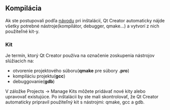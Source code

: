 ## Kompilácia

Ak ste postupovali podľa [návodu](/qt-creator/installation.md) pri inštalácií, Qt Creator automaticky nájde všetky potrebné nástroje(kompilátor, debugger, qmake...) a vytvorí z nich použiteľné kit-y.

### Kit

Je termín, ktorý Qt Creator používa na označenie zoskupenia nástrojov slúžiacich na:
- otvorenie projektového súboru(**qmake** pre súbory **.pro**)
- kompiláciu projektu(**gcc**)
- debuggovanie(**gdb**)

V záložke Projects → Manage Kits môžete pridávať nové kity alebo upravovať existujúce. Po inštalácii by ste mali skontrolovať, že Qt Creator automaticky pripravil použiteľný kit s nástrojmi: qmake, gcc a gdb. 

